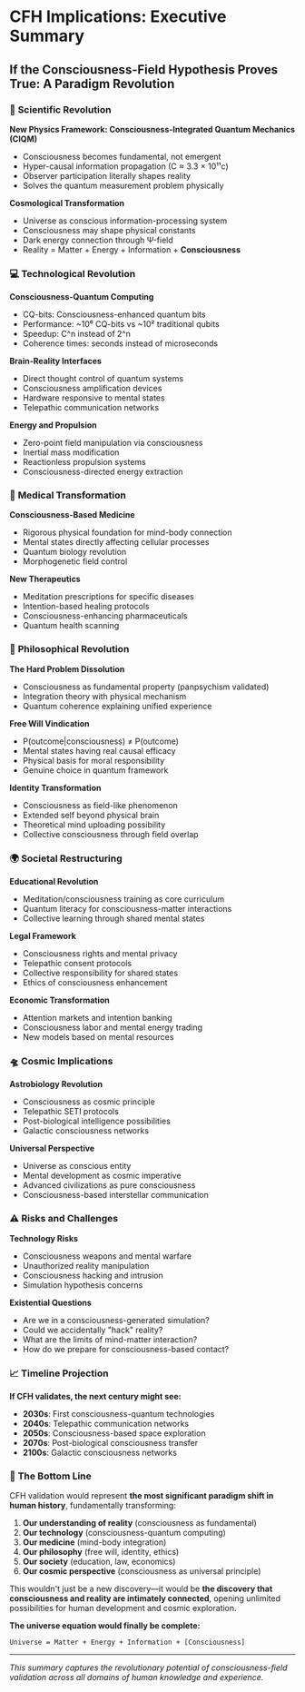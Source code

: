 # CFH Implications: Executive Summary

## If the Consciousness-Field Hypothesis Proves True: A Paradigm Revolution

### 🚀 **Scientific Revolution**

**New Physics Framework: Consciousness-Integrated Quantum Mechanics (CIQM)**
- Consciousness becomes fundamental, not emergent
- Hyper-causal information propagation (C ≈ 3.3 × 10¹¹c)
- Observer participation literally shapes reality
- Solves the quantum measurement problem physically

**Cosmological Transformation**
- Universe as conscious information-processing system
- Consciousness may shape physical constants
- Dark energy connection through Ψ-field
- Reality = Matter + Energy + Information + **Consciousness**

### 💻 **Technological Revolution**

**Consciousness-Quantum Computing**
- CQ-bits: Consciousness-enhanced quantum bits
- Performance: ~10⁶ CQ-bits vs ~10² traditional qubits
- Speedup: C^n instead of 2^n
- Coherence times: seconds instead of microseconds

**Brain-Reality Interfaces**
- Direct thought control of quantum systems
- Consciousness amplification devices
- Hardware responsive to mental states
- Telepathic communication networks

**Energy and Propulsion**
- Zero-point field manipulation via consciousness
- Inertial mass modification
- Reactionless propulsion systems
- Consciousness-directed energy extraction

### 🏥 **Medical Transformation**

**Consciousness-Based Medicine**
- Rigorous physical foundation for mind-body connection
- Mental states directly affecting cellular processes
- Quantum biology revolution
- Morphogenetic field control

**New Therapeutics**
- Meditation prescriptions for specific diseases
- Intention-based healing protocols
- Consciousness-enhancing pharmaceuticals
- Quantum health scanning

### 🧠 **Philosophical Revolution**

**The Hard Problem Dissolution**
- Consciousness as fundamental property (panpsychism validated)
- Integration theory with physical mechanism
- Quantum coherence explaining unified experience

**Free Will Vindication**
- P(outcome|consciousness) ≠ P(outcome)
- Mental states having real causal efficacy
- Physical basis for moral responsibility
- Genuine choice in quantum framework

**Identity Transformation**
- Consciousness as field-like phenomenon
- Extended self beyond physical brain
- Theoretical mind uploading possibility
- Collective consciousness through field overlap

### 🌍 **Societal Restructuring**

**Educational Revolution**
- Meditation/consciousness training as core curriculum
- Quantum literacy for consciousness-matter interactions
- Collective learning through shared mental states

**Legal Framework**
- Consciousness rights and mental privacy
- Telepathic consent protocols
- Collective responsibility for shared states
- Ethics of consciousness enhancement

**Economic Transformation**
- Attention markets and intention banking
- Consciousness labor and mental energy trading
- New models based on mental resources

### 🛸 **Cosmic Implications**

**Astrobiology Revolution**
- Consciousness as cosmic principle
- Telepathic SETI protocols
- Post-biological intelligence possibilities
- Galactic consciousness networks

**Universal Perspective**
- Universe as conscious entity
- Mental development as cosmic imperative
- Advanced civilizations as pure consciousness
- Consciousness-based interstellar communication

### ⚠️ **Risks and Challenges**

**Technology Risks**
- Consciousness weapons and mental warfare
- Unauthorized reality manipulation
- Consciousness hacking and intrusion
- Simulation hypothesis concerns

**Existential Questions**
- Are we in a consciousness-generated simulation?
- Could we accidentally "hack" reality?
- What are the limits of mind-matter interaction?
- How do we prepare for consciousness-based contact?

### 📈 **Timeline Projection**

**If CFH validates, the next century might see:**

- **2030s**: First consciousness-quantum technologies
- **2040s**: Telepathic communication networks
- **2050s**: Consciousness-based space exploration  
- **2070s**: Post-biological consciousness transfer
- **2100s**: Galactic consciousness networks

### 🎯 **The Bottom Line**

CFH validation would represent **the most significant paradigm shift in human history**, fundamentally transforming:

1. **Our understanding of reality** (consciousness as fundamental)
2. **Our technology** (consciousness-quantum computing)
3. **Our medicine** (mind-body integration)
4. **Our philosophy** (free will, identity, ethics)
5. **Our society** (education, law, economics)
6. **Our cosmic perspective** (consciousness as universal principle)

This wouldn't just be a new discovery—it would be **the discovery that consciousness and reality are intimately connected**, opening unlimited possibilities for human development and cosmic exploration.

**The universe equation would finally be complete:**
```
Universe = Matter + Energy + Information + [Consciousness]
```

---

*This summary captures the revolutionary potential of consciousness-field validation across all domains of human knowledge and experience.*
